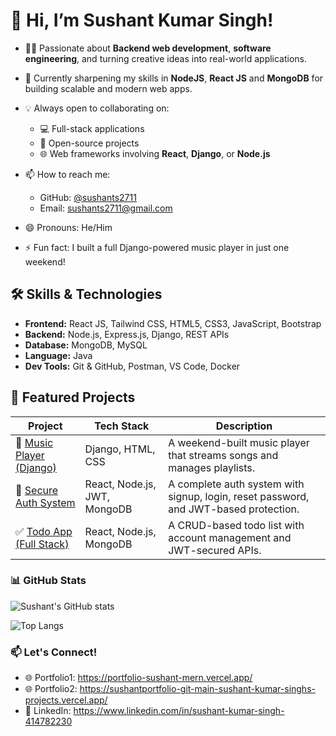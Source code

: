 # 👋 Hi, I’m Sushant Kumar Singh!

- 👨‍💻 Passionate about **Backend web development**, **software engineering**, and turning creative ideas into real-world applications.
- 🌱 Currently sharpening my skills in **NodeJS**, **React JS** and **MongoDB** for building scalable and modern web apps.
  
- 💡 Always open to collaborating on:
  - 💻 Full-stack applications
  - 🚀 Open-source projects
  - 🌐 Web frameworks involving **React**, **Django**, or **Node.js**
    
- 📫 How to reach me:  
  - GitHub: [@sushants2711](https://github.com/sushants2711)  
  - Email: [sushants2711@gmail.com](mailto:sushants2711@gmail.com)
     
- 😄 Pronouns: He/Him  
- ⚡ Fun fact: I built a full Django-powered music player in just one weekend!

## 🛠️ Skills & Technologies

- **Frontend:** React JS, Tailwind CSS, HTML5, CSS3, JavaScript, Bootstrap
- **Backend:** Node.js, Express.js, Django, REST APIs
- **Database:** MongoDB, MySQL
- **Language:** Java
- **Dev Tools:** Git & GitHub, Postman, VS Code, Docker


## 🚀 Featured Projects

| Project | Tech Stack | Description |
|--------|------------|-------------|
| 🎵 [Music Player (Django)](https://github.com/sushants2711) | Django, HTML, CSS | A weekend-built music player that streams songs and manages playlists. |
| 🔐 [Secure Auth System](https://github.com/sushants2711/Secure-auth-using-jwt) | React, Node.js, JWT, MongoDB | A complete auth system with signup, login, reset password, and JWT-based protection. |
| ✅ [Todo App (Full Stack)](https://github.com/sushants2711/todo-college) | React, Node.js, MongoDB | A CRUD-based todo list with account management and JWT-secured APIs. |

### 📊 GitHub Stats

![Sushant's GitHub stats](https://github-readme-stats.vercel.app/api?username=sushants2711&show_icons=true&theme=react)

![Top Langs](https://github-readme-stats.vercel.app/api/top-langs/?username=sushants2711&layout=compact&theme=react)


### 📫 Let's Connect!

- 🌐 Portfolio1: https://portfolio-sushant-mern.vercel.app/
- 🌐 Portfolio2: https://sushantportfolio-git-main-sushant-kumar-singhs-projects.vercel.app/
- 💼 LinkedIn: https://www.linkedin.com/in/sushant-kumar-singh-414782230

